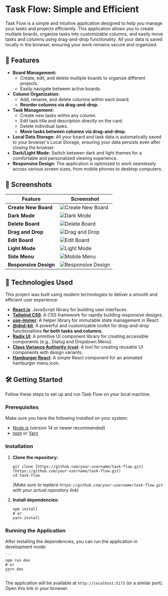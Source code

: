 # Task Flow: Simple and Efficient

Task Flow is a simple and intuitive application designed to help you manage your tasks and projects efficiently. This application allows you to create multiple boards, organize tasks into customizable columns, and easily move tasks and columns using drag-and-drop functionality. All your data is saved locally in the browser, ensuring your work remains secure and organized.

## 🌟 Features

- **Board Management:**
  - Create, edit, and delete multiple boards to organize different projects.
  - Easily navigate between active boards.
- **Column Organization:**
  - Add, rename, and delete columns within each board.
  - **Reorder columns via drag-and-drop.**
- **Task Management:**
  - Create new tasks within any column.
  - Edit task title and description directly on the card.
  - Delete individual tasks.
  - **Move tasks between columns via drag-and-drop.**
- **Local Data Storage:** All your board and task data is automatically saved to your browser's Local Storage, ensuring your data persists even after closing the browser.
- **Dark/Light Mode:** Switch between dark and light themes for a comfortable and personalized viewing experience.
- **Responsive Design:** The application is optimized to work seamlessly across various screen sizes, from mobile phones to desktop computers.

## 📸 Screenshots

| Feature               | Screenshot                                                 |
| --------------------- | ---------------------------------------------------------- |
| **Create New Board**  | ![Create New Board](./ScreenShot/Create%20New%20Board.png) |
| **Dark Mode**         | ![Dark Mode](./ScreenShot/DarkMode.png)                    |
| **Delete Board**      | ![Delete Board](./ScreenShot/Delete%20Board.png)           |
| **Drag and Drop**     | ![Drag and Drop](./ScreenShot/DND.png)                     |
| **Edit Board**        | ![Edit Board](./ScreenShot/Edit%20Board.png)               |
| **Light Mode**        | ![Light Mode](./ScreenShot/LightMode.png)                  |
| **Side Menu**         | ![Mobile Menu](./ScreenShot/Menu.png)                      |
| **Responsive Design** | ![Responsive Design](./ScreenShot/responsive.png)          |

## 🚀 Technologies Used

This project was built using modern technologies to deliver a smooth and efficient user experience:

- [**React.js**](https://react.dev/): JavaScript library for building user interfaces.
- [**Tailwind CSS**](https://tailwindcss.com/): A CSS framework for rapidly building responsive designs.
- [**use-immer**](https://immerjs.github.io/immer/): A helper library for immutable state management in React.
- [**@dnd-kit**](https://dndkit.com/): A powerful and customizable toolkit for drag-and-drop functionalities **for both tasks and columns**.
- [**Radix UI**](https://www.radix-ui.com/): A primitive UI component library for creating accessible components (e.g., Dialog and Dropdown Menu).
- [**Class Variance Authority (cva)**](https://www.google.com/search?q=https://cva.dev/): A tool for creating reusable UI components with design variants.
- [**Hamburger React**](https://hamburger-react.netlify.app/): A simple React component for an animated hamburger menu icon.

## 🛠️ Getting Started

Follow these steps to set up and run Task Flow on your local machine.

### Prerequisites

Make sure you have the following installed on your system:

- [Node.js](https://nodejs.org/en/) (version 14 or newer recommended)
- [npm](https://www.npmjs.com/) or [Yarn](https://yarnpkg.com/)

### Installation

1.  **Clone the repository:**

    ```
    git clone [https://github.com/your-username/task-flow.git](https://github.com/your-username/task-flow.git)
    cd task-flow
    ```

    _(Make sure to replace `https://github.com/your-username/task-flow.git` with your actual repository link)_

2.  **Install dependencies:**
    ```
    npm install
    # or
    yarn install
    ```

### Running the Application

After installing the dependencies, you can run the application in development mode:

    ```
    npm run dev
    # or
    yarn dev
    ```

The application will be available at `http://localhost:5173` (or a similar port). Open this link in your browser.
